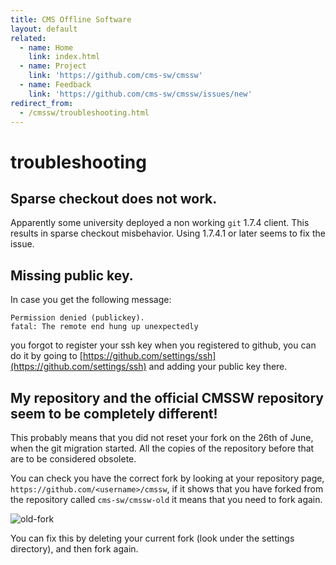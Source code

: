 ```yaml
---
title: CMS Offline Software
layout: default
related:
  - name: Home
    link: index.html
  - name: Project
    link: 'https://github.com/cms-sw/cmssw'
  - name: Feedback
    link: 'https://github.com/cms-sw/cmssw/issues/new'
redirect_from:
  - /cmssw/troubleshooting.html
---
```


# troubleshooting

## Sparse checkout does not work.

Apparently some university deployed a non working `git` 1.7.4 client. This results in sparse checkout misbehavior. Using 1.7.4.1 or later seems to fix the issue.

## Missing public key.

In case you get the following message:

```text
Permission denied (publickey).
fatal: The remote end hung up unexpectedly
```

you forgot to register your ssh key when you registered to github, you can do it by going to [https://github.com/settings/ssh](https://github.com/settings/ssh) and adding your public key there.

## My repository and the official CMSSW repository seem to be completely different!

This probably means that you did not reset your fork on the 26th of June, when the git migration started. All the copies of the repository before that are to be considered obsolete.

You can check you have the correct fork by looking at your repository page, `https://github.com/<username>/cmssw`, if it shows that you have forked from the repository called `cms-sw/cmssw-old` it means that you need to fork again.

![old-fork](https://github.com/cms-sw/cmssdt-wiki/tree/f58e7cdbad2ba0f4d72847c313ea8cee8750052b/old/old-fork.png)

You can fix this by deleting your current fork \(look under the settings directory\), and then fork again.

